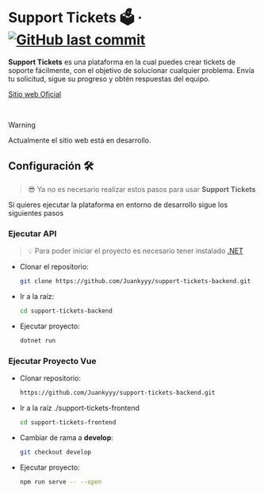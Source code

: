 # Support Tickets 🗳️ &middot; [![GitHub last commit](https://img.shields.io/github/last-commit/Juankyyy/support-tickets-backend?label=Last%20Commit&color=FFFF00)](https://github.com/Juankyyy/support-tickets-frontend/commits/main)

**Support Tickets** es una plataforma en la cual puedes crear tickets de soporte fácilmente, con el objetivo de solucionar cualquier problema. Envía tu solicitud, sigue su progreso y obtén respuestas del equipo.

[Sitio web Oficial](https://supporttickets.vercel.app/)

<br>

> [!WARNING] 
> Actualmente el sitio web está en desarrollo.

## Configuración 🛠️

> 😎 Ya no es necesario realizar estos pasos para usar **Support Tickets** <br>

Si quieres ejecutar la plataforma en entorno de desarrollo sigue los siguientes pasos <br>

### Ejecutar API

> 💡 Para poder iniciar el proyecto es necesario tener instalado [.NET](https://dotnet.microsoft.com/es-es/download)

- Clonar el repositorio:

    ```bash
    git clone https://github.com/Juankyyy/support-tickets-backend.git
    ```

- Ir a la raíz:

    ```bash
    cd support-tickets-backend
    ```

- Ejecutar proyecto:

    ```bash
    dotnet run
    ```

### Ejecutar Proyecto Vue

- Clonar repositorio:

    ```bash
    https://github.com/Juankyyy/support-tickets-backend.git
    ```

- Ir a la raíz ./support-tickets-frontend

    ```bash
    cd support-tickets-frontend
    ```

- Cambiar de rama a **develop**:

    ```bash
    git checkout develop
    ```

- Ejecutar proyecto:

    ```bash
    npm run serve -- --open
    ```